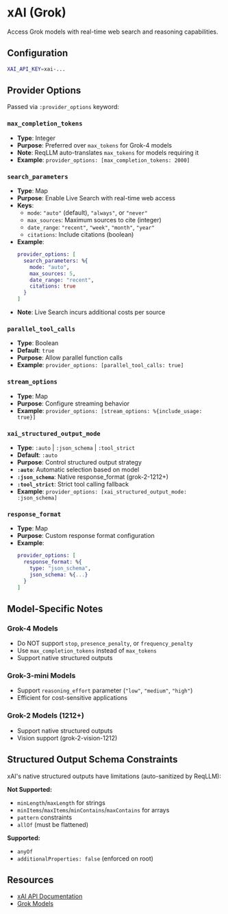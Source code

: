# xAI (Grok)

Access Grok models with real-time web search and reasoning capabilities.

## Configuration

```bash
XAI_API_KEY=xai-...
```

## Provider Options

Passed via `:provider_options` keyword:

### `max_completion_tokens`
- **Type**: Integer
- **Purpose**: Preferred over `max_tokens` for Grok-4 models
- **Note**: ReqLLM auto-translates `max_tokens` for models requiring it
- **Example**: `provider_options: [max_completion_tokens: 2000]`

### `search_parameters`
- **Type**: Map
- **Purpose**: Enable Live Search with real-time web access
- **Keys**:
  - `mode`: `"auto"` (default), `"always"`, or `"never"`
  - `max_sources`: Maximum sources to cite (integer)
  - `date_range`: `"recent"`, `"week"`, `"month"`, `"year"`
  - `citations`: Include citations (boolean)
- **Example**:
  ```elixir
  provider_options: [
    search_parameters: %{
      mode: "auto",
      max_sources: 5,
      date_range: "recent",
      citations: true
    }
  ]
  ```
- **Note**: Live Search incurs additional costs per source

### `parallel_tool_calls`
- **Type**: Boolean
- **Default**: `true`
- **Purpose**: Allow parallel function calls
- **Example**: `provider_options: [parallel_tool_calls: true]`

### `stream_options`
- **Type**: Map
- **Purpose**: Configure streaming behavior
- **Example**: `provider_options: [stream_options: %{include_usage: true}]`

### `xai_structured_output_mode`
- **Type**: `:auto` | `:json_schema` | `:tool_strict`
- **Default**: `:auto`
- **Purpose**: Control structured output strategy
- **`:auto`**: Automatic selection based on model
- **`:json_schema`**: Native response_format (grok-2-1212+)
- **`:tool_strict`**: Strict tool calling fallback
- **Example**: `provider_options: [xai_structured_output_mode: :json_schema]`

### `response_format`
- **Type**: Map
- **Purpose**: Custom response format configuration
- **Example**:
  ```elixir
  provider_options: [
    response_format: %{
      type: "json_schema",
      json_schema: %{...}
    }
  ]
  ```

## Model-Specific Notes

### Grok-4 Models
- Do NOT support `stop`, `presence_penalty`, or `frequency_penalty`
- Use `max_completion_tokens` instead of `max_tokens`
- Support native structured outputs

### Grok-3-mini Models
- Support `reasoning_effort` parameter (`"low"`, `"medium"`, `"high"`)
- Efficient for cost-sensitive applications

### Grok-2 Models (1212+)
- Support native structured outputs
- Vision support (grok-2-vision-1212)

## Structured Output Schema Constraints

xAI's native structured outputs have limitations (auto-sanitized by ReqLLM):

**Not Supported:**
- `minLength`/`maxLength` for strings
- `minItems`/`maxItems`/`minContains`/`maxContains` for arrays
- `pattern` constraints
- `allOf` (must be flattened)

**Supported:**
- `anyOf`
- `additionalProperties: false` (enforced on root)

## Resources

- [xAI API Documentation](https://docs.x.ai/)
- [Grok Models](https://x.ai/grok)

